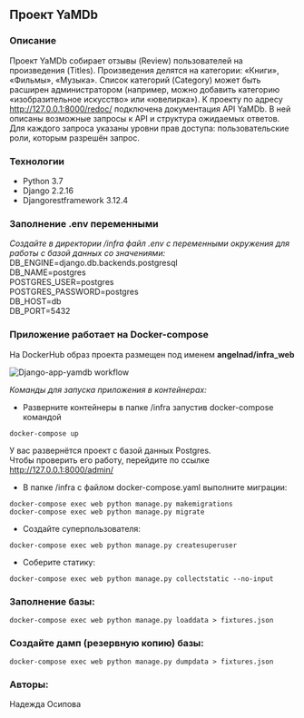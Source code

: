 ## Проект YaMDb

### Описание
Проект YaMDb собирает отзывы (Review) пользователей на произведения (Titles). Произведения делятся на категории: «Книги», «Фильмы», «Музыка». Список категорий (Category) может быть расширен администратором (например, можно добавить категорию «изобразительное искусство» или «ювелирка»).
К проекту по адресу http://127.0.0.1:8000/redoc/ подключена документация API YaMDb. В ней описаны возможные запросы к API и структура ожидаемых ответов. Для каждого запроса указаны уровни прав доступа: пользовательские роли, которым разрешён запрос.

### Технологии
- Python 3.7
- Django 2.2.16
- Djangorestframework 3.12.4


### Заполнение .env переменными

_Создайте в директории /infra файл .env с переменными окружения для работы с базой данных со значениями:_
DB_ENGINE=django.db.backends.postgresql<br>
DB_NAME=postgres <br>
POSTGRES_USER=postgres <br>
POSTGRES_PASSWORD=postgres <br>
DB_HOST=db <br>
DB_PORT=5432

### Приложение работает на Docker-compose
На DockerHub образ проекта размещен под именем **angelnad/infra_web** <br>

![Django-app-yamdb workflow](https://github.com/AngelNad/yamdb_final/actions/workflows/yamdb_workflow.yml/badge.svg)

_Команды для запуска приложения в контейнерах:_
- Разверните контейнеры в папке /infra запустив docker-compose командой

```
docker-compose up
```
У вас развернётся проект с базой данных Postgres. <br>
Чтобы проверить его работу, перейдите по ссылке http://127.0.0.1:8000/admin/
- В папке /infra с файлом docker-compose.yaml выполните миграции:

```
docker-compose exec web python manage.py makemigrations
docker-compose exec web python manage.py migrate
```
- Создайте суперпользователя:
```
docker-compose exec web python manage.py createsuperuser
```

- Соберите статику:
```
docker-compose exec web python manage.py collectstatic --no-input
```

### Заполнение базы:

```
docker-compose exec web python manage.py loaddata > fixtures.json
```

### Создайте дамп (резервную копию) базы:

```
docker-compose exec web python manage.py dumpdata > fixtures.json
```

### Авторы:
Надежда Осипова

